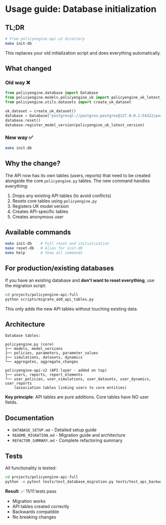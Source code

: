 # Usage guide: Database initialization

## TL;DR

```bash
# From policyengine-api-v2 directory
make init-db
```

This replaces your old initialization script and does everything automatically.

## What changed

### Old way ❌
```python
from policyengine.database import Database
from policyengine.models.policyengine_uk import policyengine_uk_latest_version
from policyengine.utils.datasets import create_uk_dataset

uk_dataset = create_uk_dataset()
database = Database("postgresql://postgres:postgres@127.0.0.1:54322/postgres")
database.reset()
database.register_model_version(policyengine_uk_latest_version)
```

### New way ✅
```bash
make init-db
```

## Why the change?

The API now has its own tables (users, reports) that need to be created alongside the core `policyengine.py` tables. The new command handles everything:

1. Drops any existing API tables (to avoid conflicts)
2. Resets core tables using `policyengine.py`
3. Registers UK model version
4. Creates API-specific tables
5. Creates anonymous user

## Available commands

```bash
make init-db    # Full reset and initialization
make reset-db   # Alias for init-db
make help       # Show all commands
```

## For production/existing databases

If you have an existing database and **don't want to reset everything**, use the migration script:

```bash
cd projects/policyengine-api-full
python scripts/migrate_add_api_tables.py
```

This only adds the new API tables without touching existing data.

## Architecture

```
Database tables:

policyengine.py (core)
├── models, model_versions
├── policies, parameters, parameter_values
├── simulations, datasets, dynamics
└── aggregates, aggregate_changes

policyengine-api-v2 (API layer - added on top)
├── users, reports, report_elements
└── user_policies, user_simulations, user_datasets, user_dynamics, user_reports
    (association tables linking users to core entities)
```

**Key principle**: API tables are pure additions. Core tables have NO user fields.

## Documentation

- `DATABASE_SETUP.md` - Detailed setup guide
- `README_MIGRATION.md` - Migration guide and architecture
- `REFACTOR_SUMMARY.md` - Complete refactoring summary

## Tests

All functionality is tested:

```bash
cd projects/policyengine-api-full
python -m pytest tests/test_database_migration.py tests/test_api_backwards_compatibility.py -v
```

**Result**: ✅ 11/11 tests pass
- Migration works
- API tables created correctly
- Backwards compatible
- No breaking changes
